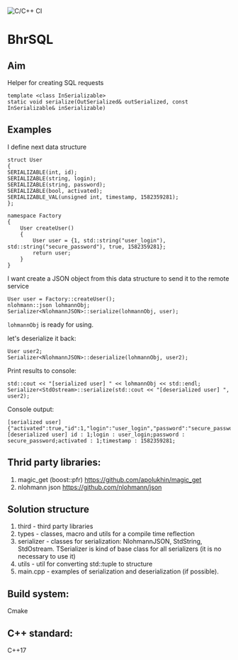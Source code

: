![C/C++ CI](https://github.com/skident/BhrSQL/workflows/C/C++%20CI/badge.svg?branch=master)

# BhrSQL

## Aim
Helper for creating SQL requests
```
template <class InSerializable>
static void serialize(OutSerialized& outSerialized, const InSerializable& inSerializable)
```

## Examples
I define next data structure
```
struct User
{
SERIALIZABLE(int, id);
SERIALIZABLE(string, login);
SERIALIZABLE(string, password);
SERIALIZABLE(bool, activated);
SERIALIZABLE_VAL(unsigned int, timestamp, 1582359281);
};

namespace Factory
{
    User createUser()
    {
        User user = {1, std::string("user_login"), std::string("secure_password"), true, 1582359281};
        return user;
    }
}
```

I want create a JSON object from this data structure to send it to the remote service
```
User user = Factory::createUser();
nlohmann::json lohmannObj;
Serializer<NlohmannJSON>::serialize(lohmannObj, user);
```
`lohmannObj` is ready for using.

let's deserialize it back:
```
User user2;
Serializer<NlohmannJSON>::deserialize(lohmannObj, user2);
```

Print results to console:
```
std::cout << "[serialized user] " << lohmannObj << std::endl;
Serializer<StdOstream>::serialize(std::cout << "[deserialized user] ", user2);
```

Console output:
```
[serialized user] {"activated":true,"id":1,"login":"user_login","password":"secure_password","timestamp":1582359281}
[deserialized user] id : 1;login : user_login;password : secure_password;activated : 1;timestamp : 1582359281;

```

## Thrid party libraries:
1. magic_get (boost::pfr) https://github.com/apolukhin/magic_get
2. nlohmann json https://github.com/nlohmann/json

## Solution structure
1. third - third party libraries
2. types - classes, macro and utils for a compile time reflection  
3. serializer - classes for serialization: NlohmannJSON, StdString, StdOstream. TSerializer is kind of base class for all serializers (it is no necessary to use it)
4. utils - util for converting std::tuple to structure
5. main.cpp - examples of serialization and deserialization (if possible).

## Build system:
Cmake

## C++ standard:
C++17

